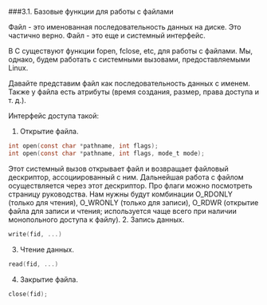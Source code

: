 ###3.1. Базовые функции для работы с файлами

Файл - это именованная последовательность данных на диске. Это частично верно.
Файл - это еще и системный интерфейс.

В C существуют функции fopen, fclose, etc, для работы с файлами.
Мы, однако, будем работать с системными вызовами, предоставляемыми Linux.

Давайте представим файл как последовательность данных с именем.
Также у файла есть атрибуты (время создания, размер, права доступа и т. д.).

Интерфейс доступа такой:
1.  Открытие файла.
```c
int open(const char *pathname, int flags);
int open(const char *pathname, int flags, mode_t mode);
```
Этот системный вызов открывает файл и возвращает файловый дескриптор,
ассоциированный с ним. Дальнейшая работа с файлом осуществляется через
этот дескриптор.
Про флаги можно посмотреть страницу руководства. Нам нужны будут комбинации
O_RDONLY (только для чтения), O_WRONLY (только для записи), O_RDWR (открытие
файла для записи и чтения; используется чаще всего при наличии монопольного 
доступа к файлу).
2. Запись данных.
```c
write(fid, ...)
```
3. Чтение данных.
```c
read(fid, ...)
```
4. Закрытие файла.
```c
close(fid);
```
